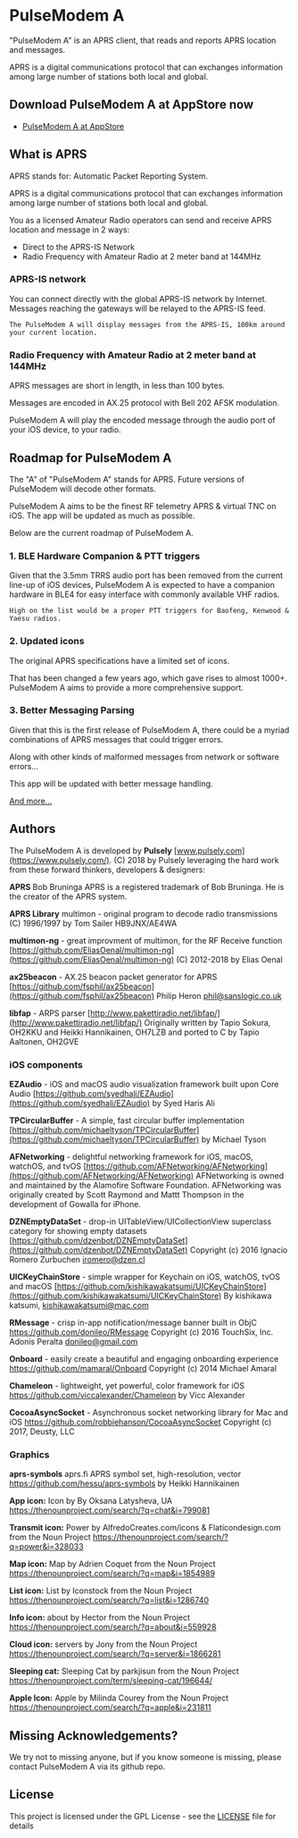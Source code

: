 # PulseModem A

"PulseModem A" is an APRS client, that reads and reports APRS location and messages.

APRS is a digital communications protocol that can exchanges information among large number of stations both local and global.

## Download PulseModem A at AppStore now

* [PulseModem A at AppStore](https://itunes.apple.com/us/app/pulsemodem-a/id1424005647?mt=8&ign-mpt=uo%3D4)

## What is APRS

APRS stands for: Automatic Packet Reporting System.

APRS is a digital communications protocol that can exchanges information among large number of stations both local and global.

You as a licensed Amateur Radio operators can send and receive APRS location and message in 2 ways:

* Direct to the APRS-IS Network
* Radio Frequency with Amateur Radio at 2 meter band at 144MHz

### APRS-IS network

You can connect directly with the global APRS-IS network by Internet. Messages reaching the gateways will be relayed to the APRS-IS feed.

```
The PulseModem A will display messages from the APRS-IS, 100km around your current location.

```

### Radio Frequency with Amateur Radio at 2 meter band at 144MHz

APRS messages are short in length, in less than 100 bytes.

Messages are encoded in AX.25 protocol with Bell 202 AFSK modulation.

PulseModem A will play the encoded message through the audio port of your iOS device, to your radio.


## Roadmap for PulseModem A

The "A" of "PulseModem A" stands for APRS. Future versions of PulseModem will decode other formats.

PulseModem A aims to be the finest RF telemetry APRS & virtual TNC on iOS. The app will be updated as much as possible.

Below are the current roadmap of PulseModem A.

### 1. BLE Hardware Companion & PTT triggers

Given that the 3.5mm TRRS audio port has been removed from the current line-up of iOS devices, PulseModem A is expected to have a companion hardware in BLE4 for easy interface with commonly available VHF radios.

```
High on the list would be a proper PTT triggers for Baofeng, Kenwood & Yaesu radios.
```

### 2. Updated icons

The original APRS specifications have a limited set of icons.

That has been changed a few years ago, which gave rises to almost 1000+. PulseModem A aims to provide a more comprehensive support.

### 3. Better Messaging Parsing

Given that this is the first release of PulseModem A, there could be a myriad combinations of APRS messages that could trigger errors.

Along with other kinds of malformed messages from network or software errors...

This app will be updated with better message handling.

 [And more...](https://www.pulsemodem.com/pages/roadmap/) 

## Authors

The PulseModem A is developed by **Pulsely** [www.pulsely.com](https://www.pulsely.com/).
(C) 2018 by Pulsely
leveraging the hard work from these forward thinkers, developers & designers:

**APRS**
Bob Bruninga
APRS is a registered trademark of Bob Bruninga. He is the creator of the APRS system.

**APRS Library**
multimon - original program to decode radio transmissions
(C) 1996/1997 by Tom Sailer HB9JNX/AE4WA

**multimon-ng** - great improvment of multimon, for the RF Receive function
[https://github.com/EliasOenal/multimon-ng](https://github.com/EliasOenal/multimon-ng)
(C) 2012-2018 by Elias Oenal

**ax25beacon** - AX.25 beacon packet generator for APRS
[https://github.com/fsphil/ax25beacon](https://github.com/fsphil/ax25beacon)
Philip Heron phil@sanslogic.co.uk

**libfap** - ARPS parser
[http://www.pakettiradio.net/libfap/](http://www.pakettiradio.net/libfap/)
Originally written by Tapio Sokura, OH2KKU and Heikki Hannikainen, OH7LZB and ported to C by Tapio Aaltonen, OH2GVE

### iOS components
**EZAudio** - iOS and macOS audio visualization framework built upon Core Audio
[https://github.com/syedhali/EZAudio](https://github.com/syedhali/EZAudio)
by Syed Haris Ali

**TPCircularBuffer** - A simple, fast circular buffer implementation
[https://github.com/michaeltyson/TPCircularBuffer](https://github.com/michaeltyson/TPCircularBuffer)
by Michael Tyson

**AFNetworking** - delightful networking framework for iOS, macOS, watchOS, and tvOS
[https://github.com/AFNetworking/AFNetworking](https://github.com/AFNetworking/AFNetworking)
AFNetworking is owned and maintained by the Alamofire Software Foundation.
AFNetworking was originally created by Scott Raymond and Mattt Thompson in the development of Gowalla for iPhone.

**DZNEmptyDataSet** - drop-in UITableView/UICollectionView superclass category for showing empty datasets
[https://github.com/dzenbot/DZNEmptyDataSet](https://github.com/dzenbot/DZNEmptyDataSet)
Copyright (c) 2016 Ignacio Romero Zurbuchen iromero@dzen.cl

**UICKeyChainStore** - simple wrapper for Keychain on iOS, watchOS, tvOS and macOS 
[https://github.com/kishikawakatsumi/UICKeyChainStore](https://github.com/kishikawakatsumi/UICKeyChainStore)
By kishikawa katsumi, kishikawakatsumi@mac.com

**RMessage** - crisp in-app notification/message banner built in ObjC
https://github.com/donileo/RMessage
Copyright (c) 2016 TouchSix, Inc. Adonis Peralta donileo@gmail.com

**Onboard** - easily create a beautiful and engaging onboarding experience
https://github.com/mamaral/Onboard
Copyright (c) 2014 Michael Amaral

**Chameleon** - lightweight, yet powerful, color framework for iOS
https://github.com/viccalexander/Chameleon
by Vicc Alexander

**CocoaAsyncSocket** - Asynchronous socket networking library for Mac and iOS
https://github.com/robbiehanson/CocoaAsyncSocket
Copyright (c) 2017, Deusty, LLC

### Graphics
**aprs-symbols**
aprs.fi APRS symbol set, high-resolution, vector
https://github.com/hessu/aprs-symbols
by Heikki Hannikainen

**App icon:**
Icon by By Oksana Latysheva, UA
https://thenounproject.com/search/?q=chat&i=799081

**Transmit icon:**
Power by AlfredoCreates.com/icons & Flaticondesign.com from the Noun Project
https://thenounproject.com/search/?q=power&i=328033

**Map icon:**
Map by Adrien Coquet from the Noun Project
https://thenounproject.com/search/?q=map&i=1854989

**List icon:**
List by Iconstock from the Noun Project https://thenounproject.com/search/?q=list&i=1286740

**Info icon:**
about by Hector from the Noun Project
https://thenounproject.com/search/?q=about&i=559928

**Cloud icon:**
servers by Jony from the Noun Project
https://thenounproject.com/search/?q=server&i=1866281

**Sleeping cat:**
Sleeping Cat by parkjisun from the Noun Project
https://thenounproject.com/term/sleeping-cat/196644/

**Apple Icon:**
Apple by Milinda Courey from the Noun Project
https://thenounproject.com/search/?q=apple&i=231811


## Missing Acknowledgements?

We try not to missing anyone, but if you know someone is missing, please contact PulseModem A via its github repo.

## License

This project is licensed under the GPL License - see the [LICENSE](LICENSE) file for details

